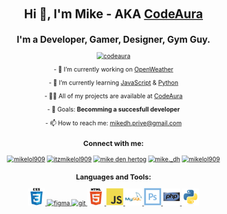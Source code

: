 <h1 align="center">Hi 👋, I'm Mike - AKA <a href=https://codeaura.xyz>CodeAura</a></h1>
<h2 align="center">I'm a Developer, Gamer, Designer, Gym Guy.</h2>

<p align="center"> <a href="https://github.com/ryo-ma/github-profile-trophy"><img src="https://github-profile-trophy.vercel.app/?username=codeaura&theme=onedark" alt="codeaura" /></a> </p>

<p align="center">
- 🔭 I’m currently working on <a href=https://github.com/CodeAura/openweather-project>OpenWeather</a>
  </p>
<p align="center">
  - 🌱 I’m currently learning <a href=https://www.javascript.com>JavaScript</a> & <a href=https://www.python.org>Python</a>
  </p>
<p align="center">
  - 👨‍💻 All of my projects are available at <a href=https://codeaura.xyz>CodeAura</a>
  </p>
<p align="center">
  - 🥅 Goals: <strong>Becomming a succesfull developer</strong>
  </p>
<p align="center">
  - 📫 How to reach me: <a href=mailto:mikedh.prive@gmail.com>mikedh.prive@gmail.com</a>
</p>

<h3 align="center">Connect with me:</h3>
<p align="center">
<a href="https://codepen.io/mikelol909" target="blank"><img align="center" src="https://raw.githubusercontent.com/rahuldkjain/github-profile-readme-generator/master/src/images/icons/Social/codepen.svg" alt="mikelol909" height="30" width="40" /></a>
<a href="https://twitter.com/itzmikelol909" target="blank"><img align="center" src="https://raw.githubusercontent.com/rahuldkjain/github-profile-readme-generator/master/src/images/icons/Social/twitter.svg" alt="itzmikelol909" height="30" width="40" /></a>
<a href="https://linkedin.com/in/mike den hertog" target="blank"><img align="center" src="https://raw.githubusercontent.com/rahuldkjain/github-profile-readme-generator/master/src/images/icons/Social/linked-in-alt.svg" alt="mike den hertog" height="30" width="40" /></a>
<a href="https://instagram.com/mike._dh" target="blank"><img align="center" src="https://raw.githubusercontent.com/rahuldkjain/github-profile-readme-generator/master/src/images/icons/Social/instagram.svg" alt="mike._dh" height="30" width="40" /></a>
<a href="https://www.youtube.com/c/mikelol909" target="blank"><img align="center" src="https://raw.githubusercontent.com/rahuldkjain/github-profile-readme-generator/master/src/images/icons/Social/youtube.svg" alt="mikelol909" height="30" width="40" /></a>
</p>

<h3 align="center">Languages and Tools:</h3>
<p align="center"> <a href="https://www.w3schools.com/css/" target="_blank" rel="noreferrer"> <img src="https://raw.githubusercontent.com/devicons/devicon/master/icons/css3/css3-original-wordmark.svg" alt="css3" width="40" height="40"/> </a> <a href="https://www.figma.com/" target="_blank" rel="noreferrer"> <img src="https://www.vectorlogo.zone/logos/figma/figma-icon.svg" alt="figma" width="40" height="40"/> </a> <a href="https://git-scm.com/" target="_blank" rel="noreferrer"> <img src="https://www.vectorlogo.zone/logos/git-scm/git-scm-icon.svg" alt="git" width="40" height="40"/> </a> <a href="https://www.w3.org/html/" target="_blank" rel="noreferrer"> <img src="https://raw.githubusercontent.com/devicons/devicon/master/icons/html5/html5-original-wordmark.svg" alt="html5" width="40" height="40"/> </a> <a href="https://developer.mozilla.org/en-US/docs/Web/JavaScript" target="_blank" rel="noreferrer"> <img src="https://raw.githubusercontent.com/devicons/devicon/master/icons/javascript/javascript-original.svg" alt="javascript" width="40" height="40"/> </a> <a href="https://www.mysql.com/" target="_blank" rel="noreferrer"> <img src="https://raw.githubusercontent.com/devicons/devicon/master/icons/mysql/mysql-original-wordmark.svg" alt="mysql" width="40" height="40"/> </a> <a href="https://www.photoshop.com/en" target="_blank" rel="noreferrer"> <img src="https://raw.githubusercontent.com/devicons/devicon/master/icons/photoshop/photoshop-line.svg" alt="photoshop" width="40" height="40"/> </a> <a href="https://www.php.net" target="_blank" rel="noreferrer"> <img src="https://raw.githubusercontent.com/devicons/devicon/master/icons/php/php-original.svg" alt="php" width="40" height="40"/> </a> <a href="https://www.python.org" target="_blank" rel="noreferrer"> <img src="https://raw.githubusercontent.com/devicons/devicon/master/icons/python/python-original.svg" alt="python" width="40" height="40"/> </a> </p>
